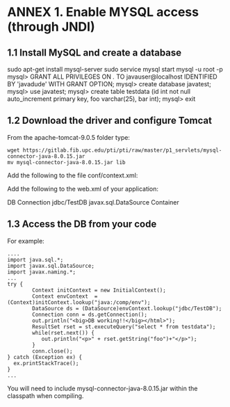 # ANNEX 1. Enable MYSQL access (through JNDI)

## 1.1 Install MySQL and create a database

  sudo apt-get install mysql-server 
  sudo service mysql start
  mysql -u root -p
  mysql> GRANT ALL PRIVILEGES ON *.* TO javauser@localhost IDENTIFIED BY 'javadude' WITH GRANT OPTION;
  mysql> create database javatest;
  mysql> use javatest;
  mysql> create table testdata (id int not null auto_increment primary key, foo varchar(25), bar int);
  mysql> exit

## 1.2 Download the driver and configure Tomcat

From the apache-tomcat-9.0.5 folder type:

    wget https://gitlab.fib.upc.edu/pti/pti/raw/master/p1_servlets/mysql-connector-java-8.0.15.jar
    mv mysql-connector-java-8.0.15.jar lib

Add the following to the file conf/context.xml:

  <Context>
      <!-- .... keep previous entries ... -->
      <Resource name="jdbc/TestDB" auth="Container" type="javax.sql.DataSource"
                 maxTotal="100" maxIdle="30" maxWaitMillis="10000"
                 username="javauser" password="javadude" driverClassName="com.mysql.jdbc.Driver"
                 url="jdbc:mysql://localhost:3306/javatest"/>
  </Context>

Add the following to the web.xml of your application:

  <web-app>
   <!-- .... keep previous entries ... -->
    <resource-ref>
        <description>DB Connection</description>
        <res-ref-name>jdbc/TestDB</res-ref-name>
        <res-type>javax.sql.DataSource</res-type>
        <res-auth>Container</res-auth>
    </resource-ref>
  </web-app>

## 1.3 Access the DB from your code

For example:

    ....
    import java.sql.*;
    import javax.sql.DataSource;
    import javax.naming.*;
    ...
    try {
            Context initContext = new InitialContext();
            Context envContext  = (Context)initContext.lookup("java:/comp/env");
            DataSource ds = (DataSource)envContext.lookup("jdbc/TestDB");
            Connection conn = ds.getConnection();
            out.println("<big>DB working!!</big></html>");
            ResultSet rset = st.executeQuery("select * from testdata");
            while(rset.next()) {
               out.println("<p>" + rset.getString("foo")+"</p>");
            }
            conn.close();
    } catch (Exception ex) {
      ex.printStackTrace();
    }
    ...

You will need to include mysql-connector-java-8.0.15.jar within the classpath when compiling.



